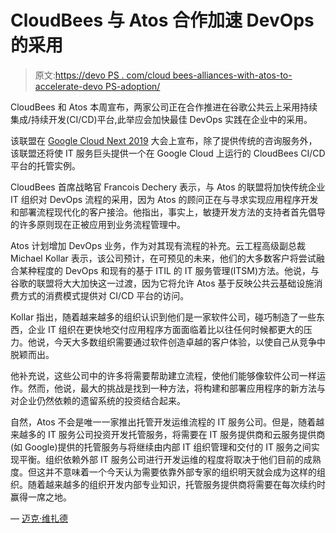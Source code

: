 # CloudBees 与 Atos 合作加速 DevOps 的采用

> 原文:[https://devo PS . com/cloud bees-alliances-with-atos-to-accelerate-devo PS-adoption/](https://devops.com/cloudbees-allies-with-atos-to-accelerate-devops-adoption/)

CloudBees 和 Atos 本周宣布，两家公司正在合作推进在谷歌公共云上采用持续集成/持续开发(CI/CD)平台,此举应会加快最佳 DevOps 实践在企业中的采用。

该联盟在 [Google Cloud Next 2019](https://cloud.withgoogle.com/next/sf) 大会上宣布，除了提供传统的咨询服务外，该联盟还将使 IT 服务巨头提供一个在 Google Cloud 上运行的 CloudBees CI/CD 平台的托管实例。

CloudBees 首席战略官 Francois Dechery 表示，与 Atos 的联盟将加快传统企业 IT 组织对 DevOps 流程的采用，因为 Atos 的顾问正在与寻求实现应用程序开发和部署流程现代化的客户接洽。他指出，事实上，敏捷开发方法的支持者首先倡导的许多原则现在正被应用到业务流程管理中。

Atos 计划增加 DevOps 业务，作为对其现有流程的补充。云工程高级副总裁 Michael Kollar 表示，该公司预计，在可预见的未来，他们的大多数客户将尝试融合某种程度的 DevOps 和现有的基于 ITIL 的 IT 服务管理(ITSM)方法。他说，与谷歌的联盟将大大加快这一过渡，因为它将允许 Atos 基于反映公共云基础设施消费方式的消费模式提供对 CI/CD 平台的访问。

Kollar 指出，随着越来越多的组织认识到他们是一家软件公司，碰巧制造了一些东西，企业 IT 组织在更快地交付应用程序方面面临着比以往任何时候都更大的压力。他说，今天大多数组织需要通过软件创造卓越的客户体验，以使自己从竞争中脱颖而出。

他补充说，这些公司中的许多将需要帮助建立流程，使他们能够像软件公司一样运作。然而，他说，最大的挑战是找到一种方法，将构建和部署应用程序的新方法与对企业仍然依赖的遗留系统的投资结合起来。

自然，Atos 不会是唯一一家推出托管开发运维流程的 IT 服务公司。但是，随着越来越多的 IT 服务公司投资开发托管服务，将需要在 IT 服务提供商和云服务提供商(如 Google)提供的托管服务与将继续由内部 IT 组织管理和交付的 IT 服务之间实现平衡。组织依赖外部 IT 服务公司进行开发运维的程度将取决于他们目前的成熟度。但这并不意味着一个今天认为需要依靠外部专家的组织明天就会成为这样的组织。随着越来越多的组织开发内部专业知识，托管服务提供商将需要在每次续约时赢得一席之地。

— [迈克·维扎德](https://devops.com/author/mike-vizard/)